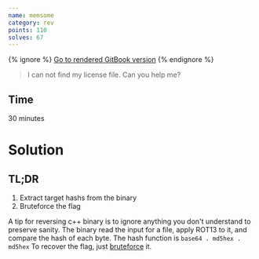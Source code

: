 ```yaml
---
name: memsome
category: rev
points: 110
solves: 67
---
```


{% ignore %}
[Go to rendered GitBook version](https://sasdf.cf/ctf/)
{% endignore %}

> I can not find my license file. Can you help me?

## Time
30 minutes

# Solution
## TL;DR
1. Extract target hashs from the binary
2. Bruteforce the flag

A tip for reversing c++ binary is to ignore anything you don't understand to preserve sanity.
The binary read the input for a file, apply ROT13 to it, and compare the hash of each byte.
The hash function is `base64 . md5hex . md5hex`
To recover the flag, just [bruteforce]([_files/solve.py]) it.

